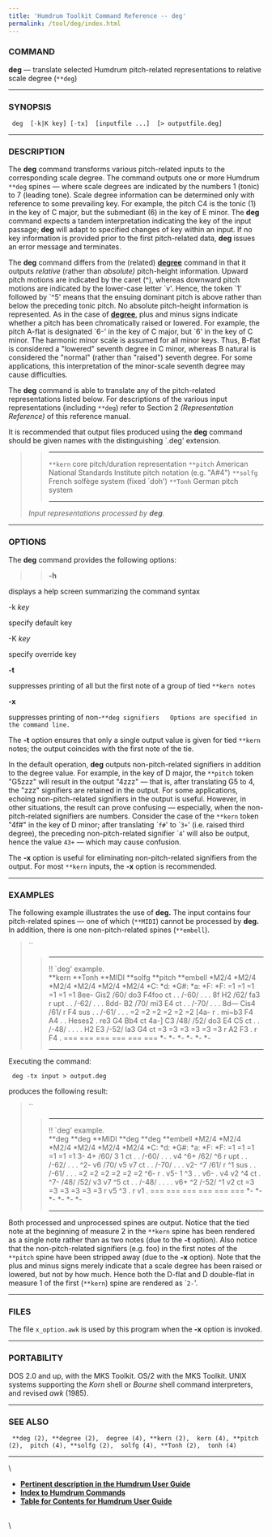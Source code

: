 ```yaml
---
title: 'Humdrum Toolkit Command Reference -- deg'
permalink: /tool/deg/index.html
---
```



### COMMAND

**deg** &mdash; translate selected Humdrum pitch-related representations to
relative scale degree (`**deg`)

------------------------------------------------------------------------

### SYNOPSIS

` deg  [-k|K key] [-tx]  [inputfile ...]  [> outputfile.deg]`

------------------------------------------------------------------------

### DESCRIPTION

The **deg** command transforms various pitch-related inputs to the
corresponding scale degree. The command outputs one or more Humdrum
`**deg` spines &mdash; where scale degrees are indicated by the numbers 1
(tonic) to 7 (leading tone). Scale degree information can be determined
only with reference to some prevailing key. For example, the pitch C4 is
the tonic (1) in the key of C major, but the submediant (6) in the key
of E minor. The **deg** command expects a tandem interpretation
indicating the key of the input passage; **deg** will adapt to specified
changes of key within an input. If no key information is provided prior
to the first pitch-related data, **deg** issues an error message and
terminates.

The **deg** command differs from the (related) [**degree**](degree.html)
command in that it outputs *relative* (rather than *absolute)*
pitch-height information. Upward pitch motions are indicated by the
caret (\^), whereas downward pitch motions are indicated by the
lower-case letter \`v\'. Hence, the token \`1\' followed by \`\^5\'
means that the ensuing dominant pitch is above rather than below the
preceding tonic pitch. No absolute pitch-height information is
represented. As in the case of [**degree**,](degree.html) plus and minus
signs indicate whether a pitch has been chromatically raised or lowered.
For example, the pitch A-flat is designated \`6-\' in the key of C
major, but \`6\' in the key of C minor. The harmonic minor scale is
assumed for all minor keys. Thus, B-flat is considered a \"lowered\"
seventh degree in C minor, whereas B natural is considered the
\"normal\" (rather than \"raised\") seventh degree. For some
applications, this interpretation of the minor-scale seventh degree may
cause difficulties.

The **deg** command is able to translate any of the pitch-related
representations listed below. For descriptions of the various input
representations (including `**deg`) refer to Section 2 *(Representation
Reference)* of this reference manual.

It is recommended that output files produced using the **deg** command
should be given names with the distinguishing \`.deg\' extension.

> >   ----------- ----------------------------------------------------------------------
> >   `**kern`    core pitch/duration representation
> >   `**pitch`   American National Standards Institute pitch notation (e.g. \"A\#4\")
> >   `**solfg`   French solfège system (fixed \`doh\')
> >   `**Tonh`    German pitch system
> >   ----------- ----------------------------------------------------------------------
> >
> *Input representations processed by **deg**.*

------------------------------------------------------------------------

### OPTIONS

The **deg** command provides the following options:

> > **-h**

displays a help screen summarizing the command syntax

-k *key*

specify default key

-K *key*

specify override key

**-t**

suppresses printing of all but the first note of a group of tied
`**kern notes`

**-x**

suppresses printing of
non-`**deg signifiers   Options are specified in the command line. `

The **-t** option ensures that only a single output value is given for
tied `**kern` notes; the output coincides with the first note of the
tie.

In the default operation, **deg** outputs non-pitch-related signifiers
in addition to the degree value. For example, in the key of D major, the
`**pitch` token \"G5zzz\" will result in the output \"4zzz\" &mdash; that
is, after translating G5 to 4, the \"zzz\" signifiers are retained in
the output. For some applications, echoing non-pitch-related signifiers
in the output is useful. However, in other situations, the result can
prove confusing &mdash; especially, when the non-pitch-related signifiers
are numbers. Consider the case of the `**kern` token \"4f\#\" in the key
of D minor; after translating \``f#`\' to \``3+`\' (i.e. raised third
degree), the preceding non-pitch-related signifier \``4`\' will also be
output, hence the value `43+` &mdash; which may cause confusion.

The **-x** option is useful for eliminating non-pitch-related signifiers
from the output. For most `**kern` inputs, the **-x** option is
recommended.

------------------------------------------------------------------------

### EXAMPLES

The following example illustrates the use of **deg.** The input contains
four pitch-related spines &mdash; one of which (`**MIDI`) cannot be
processed by **deg.** In addition, there is one non-pitch-related spines
(`**embell`).

> ``
>
> >   --------------------- ---------- ----------- ----------- ----------- ------------
> >   !! \`deg\' example.                                                  
> >   \*\*kern              \*\*Tonh   \*\*MIDI    \*\*solfg   \*\*pitch   \*\*embell
> >   \*M2/4                \*M2/4     \*M2/4      \*M2/4      \*M2/4      \*M2/4
> >   \*C:                  \*d:       \*G\#:      \*a:        \*F:        \*F:
> >   =1                    =1         =1          =1          =1          =1
> >   8ee-                  Gis2       /60/        do3         F4foo       ct
> >   .                     .          /-60/       .           .           .
> >   8f                    H2         /62/        fa3         r           upt
> >   .                     .          /-62/       .           .           .
> >   8dd-                  B2         /70/        mi3         E4          ct
> >   .                     .          /-70/       .           .           .
> >   8d&mdash;                 Cis4       /61/        r           F4          sus
> >   .                     .          /-61/       .           .           .
> >   =2                    =2         =2          =2          =2          =2
> >   \[4a-                 r          .           mi\~b3      F4 A4       .
> >   .                     Heses2     .           re3         G4 Bb4      ct
> >   4a-\]                 C3         /48/ /52/   do3         E4 C5       ct
> >   .                     .          /-48/       .           .           .
> >   .                     H2 E3      /-52/       la3         G4          ct
> >   =3                    =3         =3          =3          =3          =3
> >   r                     A2 F3      .           r           F4          .
> >   ===                   ===        ===         ===         ===         ===
> >   \*-                   \*-        \*-         \*-         \*-         \*-
> >   --------------------- ---------- ----------- ----------- ----------- ------------
> >
Executing the command:

` deg -tx input > output.deg`

produces the following result:

> ``
>
> >   --------------------- --------- ----------- --------- --------- ------------
> >   !! \`deg\' example.                                             
> >   \*\*deg               \*\*deg   \*\*MIDI    \*\*deg   \*\*deg   \*\*embell
> >   \*M2/4                \*M2/4    \*M2/4      \*M2/4    \*M2/4    \*M2/4
> >   \*C:                  \*d:      \*G\#:      \*a:      \*F:      \*F:
> >   =1                    =1        =1          =1        =1        =1
> >   3-                    4+        /60/        3         1         ct
> >   .                     .         /-60/       .         .         .
> >   v4                    \^6+      /62/        \^6       r         upt
> >   .                     .         /-62/       .         .         .
> >   \^2-                  v6        /70/        v5        v7        ct
> >   .                     .         /-70/       .         .         .
> >   v2-                   \^7       /61/        r         \^1       sus
> >   .                     .         /-61/       .         .         .
> >   =2                    =2        =2          =2        =2        =2
> >   \^6-                  r         .           v5-       1 \^3     .
> >   .                     v6-       .           v4        v2 \^4    ct
> >   .                     \^7-      /48/ /52/   v3        v7 \^5    ct
> >   .                     .         /-48/       .         .         .
> >   .                     v6+ \^2   /-52/       \^1       v2        ct
> >   =3                    =3        =3          =3        =3        =3
> >   r                     v5 \^3    .           r         v1        .
> >   ===                   ===       ===         ===       ===       ===
> >   \*-                   \*-       \*-         \*-       \*-       \*-
> >   --------------------- --------- ----------- --------- --------- ------------
> >
Both processed and unprocessed spines are output. Notice that the tied
note at the beginning of measure 2 in the `**kern` spine has been
rendered as a single note rather than as two notes (due to the **-t**
option). Also notice that the non-pitch-related signifiers (e.g. foo) in
the first notes of the `**pitch` spine have been stripped away (due to
the **-x** option). Note that the plus and minus signs merely indicate
that a scale degree has been raised or lowered, but not by how much.
Hence both the D-flat and D double-flat in measure 1 of the first
(`**kern`) spine are rendered as \``2-`\'.

------------------------------------------------------------------------

### FILES

The file `x_option.awk` is used by this program when the **-x** option
is invoked.

------------------------------------------------------------------------

### PORTABILITY

DOS 2.0 and up, with the MKS Toolkit. OS/2 with the MKS Toolkit. UNIX
systems supporting the *Korn* shell or *Bourne* shell command
interpreters, and revised *awk* (1985).

------------------------------------------------------------------------

### SEE ALSO

` **deg (2), **degree (2),  degree (4), **kern (2),  kern (4), **pitch (2),  pitch (4), **solfg (2),  solfg (4), **Tonh (2),  tonh (4)`

------------------------------------------------------------------------

\

-   [**Pertinent description in the Humdrum User
    Guide**](../guide04.html#Scale_Degree)
-   [**Index to Humdrum Commands**](../commands.toc.html)
-   [**Table for Contents for Humdrum User Guide**](../guide.toc.html)

\
\
